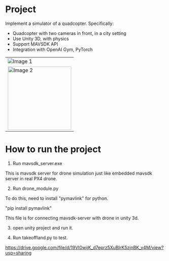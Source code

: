 # Project

Implement a simulator of a quadcopter.
Specifically:
- Quadcopter with two cameras in front, in a city setting
- Use Unity 3D, with physics
- Support MAVSDK API
- Integration with OpenAI Gym, PyTorch

<table>
  <tr>
    <td><img src="https://user-images.githubusercontent.com/114035408/235415007-f5ea07c0-315e-411c-8bfa-f9141efa088e.jpg" alt="Image 1" ></td>    
  </tr>
  <tr>
    <td><img src="https://user-images.githubusercontent.com/114035408/235415011-2c9dcf07-e7a2-4784-b1ff-98c5c634f5b5.jpg" alt="Image 2" width="200" height="200"></td>
  </tr>
</table>

# How to run the project

1. Run mavsdk_server.exe

This is mavsdk server for drone simulation just like embedded mavsdk server in real PX4 drone.


2. Run drone_module.py

To do this, need to install "pymavlink" for python.

"pip install pymavlink"

This file is for connecting mavsdk-server with drone in unity 3d.


3. open unity project and run it.

4. Run takeoffland.py to test.

https://drive.google.com/file/d/19VI0wijK_d7eprz5XuBIrK5zjnBK_v4M/view?usp=sharing
